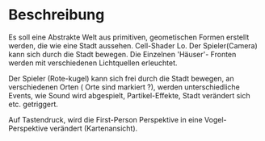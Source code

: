 # Beschreibung

Es soll eine Abstrakte Welt aus primitiven, geometischen Formen erstellt werden, die wie eine
Stadt aussehen. Cell-Shader Lo. Der Spieler(Camera) kann sich durch die Stadt bewegen.
Die Einzelnen 'Häuser'- Fronten werden mit verschiedenen Lichtquellen erleuchtet. 

Der Spieler (Rote-kugel) kann sich frei durch die Stadt bewegen, an verschiedenen Orten ( Orte sind markiert ?), werden unterschiedliche Events,
wie Sound wird abgespielt, Partikel-Effekte, Stadt verändert sich etc. getriggert.

Auf Tastendruck, wird die First-Person Perspektive in eine Vogel-Perspektive verändert (Kartenansicht).

 
